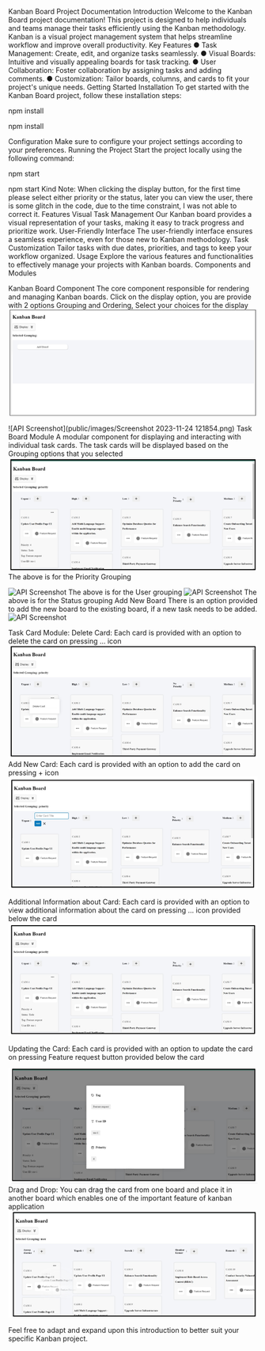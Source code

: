 Kanban Board Project Documentation
Introduction
Welcome to the Kanban Board project documentation! This project is designed to help individuals and teams manage their tasks efficiently using the Kanban methodology. Kanban is a visual project management system that helps streamline workflow and improve overall productivity.
Key Features
●	Task Management: Create, edit, and organize tasks seamlessly.
●	Visual Boards: Intuitive and visually appealing boards for task tracking.
●	User Collaboration: Foster collaboration by assigning tasks and adding comments.
●	Customization: Tailor boards, columns, and cards to fit your project's unique needs.
Getting Started
Installation
To get started with the Kanban Board project, follow these installation steps:

npm install

npm install

Configuration
Make sure to configure your project settings according to your preferences.
Running the Project
Start the project locally using the following command:

npm start

npm start
Kind Note:
When clicking the display button, for the first time please select either priority or the status, later you can view the user, there is some glitch in the code, due to the time constraint, I was not able to correct it.
Features
Visual Task Management
Our Kanban board provides a visual representation of your tasks, making it easy to track progress and prioritize work.
User-Friendly Interface
The user-friendly interface ensures a seamless experience, even for those new to Kanban methodology.
Task Customization
Tailor tasks with due dates, priorities, and tags to keep your workflow organized.
Usage
Explore the various features and functionalities to effectively manage your projects with Kanban boards.
Components and Modules

Kanban Board Component
The core component responsible for rendering and managing Kanban boards.
Click on the display option, you are provide with 2 options Grouping and Ordering, Select your choices for the display
 ![API Screenshot](public/images/Screenshot%202023-11-24%20121828.png)

  ![API Screenshot](public/images/Screenshot 2023-11-24 121854.png)
Task Board Module
A modular component for displaying and interacting with individual task cards.
The task cards will be displayed based on the Grouping options that you selected
 ![API Screenshot](public/images/Screenshot%202023-11-24%20121944.png)
The above  is for the Priority Grouping
 
 ![API Screenshot](public/images/Screenshot%202023-11-24%20121015.png)
The above  is for the User grouping
  ![API Screenshot](public/images/Screenshot%202023-11-24%20121037.png)
The above  is for the Status grouping
Add New Board
There is an option provided to add the new board to the existing board, if a new task needs to be added.
  ![API Screenshot](public/images/Screenshot%202023-11-24%20121054.png)

Task Card Module:
Delete Card:
Each card is provided with an option to delete the card on pressing … icon
  ![API Screenshot](public/images/Screenshot%202023-11-24%20122109.png)
Add New Card: 
Each card is provided with an option to add the card on pressing + icon
 ![API Screenshot](public/images/Screenshot%202023-11-24%20122129.png)
 
Additional Information about Card: 
Each card is provided with an option to view additional information about the card on pressing … icon provided below the card
 ![API Screenshot](public/images/Screenshot%202023-11-24%20122146.png)
 
Updating the Card:
Each card is provided with an option to update the card on pressing Feature request button provided below the card 
 
 ![API Screenshot](public/images/Screenshot%202023-11-24%20122202.png)
Drag and Drop:
You can drag the card from one board and place it in another board which enables one of the important feature of kanban application
  ![API Screenshot](public/images/Screenshot%202023-11-24%20122215.png)


Feel free to adapt and expand upon this introduction to better suit your specific Kanban project.
